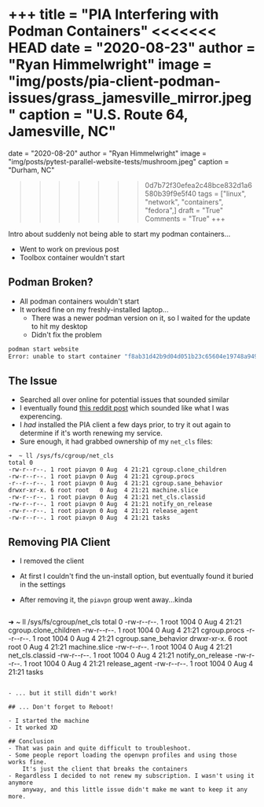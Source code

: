 +++
title   = "PIA Interfering with Podman Containers"
<<<<<<< HEAD
date    = "2020-08-23"
author  = "Ryan Himmelwright"
image   = "img/posts/pia-client-podman-issues/grass_jamesville_mirror.jpeg"
caption = "U.S. Route 64, Jamesville, NC"
=======
date    = "2020-08-20"
author  = "Ryan Himmelwright"
image   = "img/posts/pytest-parallel-website-tests/mushroom.jpeg"
caption = "Durham, NC"
>>>>>>> 0d7b72f30efea2c48bce832d1a6580b39f9e5f40
tags    = ["linux", "network", "containers", "fedora",]
draft   = "True"
Comments = "True"
+++

Intro about suddenly not being able to start my podman containers...
- Went to work on previous post
- Toolbox container wouldn't start

<!--more-->

## Podman Broken?

- All podman containers wouldn't start
- It worked fine on my freshly-installed laptop...
    - There was a newer podman version on it, so I waited for the update to hit
        my desktop
    - Didn't fix the problem

```sh
podman start website
Error: unable to start container "f8ab31d42b9d04d051b23c65604e19748a9496f17bd3baab8e6f947eee8f3692": creating cgroup directory `/sys/fs/cgroup/net_cls/user.slice/user-1000.slice/user@1000.service/user.slice/libpod-f8ab31d42b9d04d051b23c65604e19748a9496f17bd3baab8e6f947eee8f3692.scope/container`: No such file or directory: OCI runtime command not found error
```


## The Issue

- Searched all over online for potential issues that sounded similar
- I eventually found [this reddit
post](https://www.reddit.com/r/Fedora/comments/hqbo34/podman_cgroup_issues_on_f32/) which sounded like what I was experencing.
- I *had* installed the PIA client a few days prior, to try it out again to
    determine if it's worth renewing my service.
- Sure enough, it had grabbed ownership of my `net_cls` files:
```shell
➜  ~ ll /sys/fs/cgroup/net_cls
total 0
-rw-r--r--. 1 root piavpn 0 Aug  4 21:21 cgroup.clone_children
-rw-r--r--. 1 root piavpn 0 Aug  4 21:21 cgroup.procs
-r--r--r--. 1 root piavpn 0 Aug  4 21:21 cgroup.sane_behavior
drwxr-xr-x. 6 root root   0 Aug  4 21:21 machine.slice
-rw-r--r--. 1 root piavpn 0 Aug  4 21:21 net_cls.classid
-rw-r--r--. 1 root piavpn 0 Aug  4 21:21 notify_on_release
-rw-r--r--. 1 root piavpn 0 Aug  4 21:21 release_agent
-rw-r--r--. 1 root piavpn 0 Aug  4 21:21 tasks
```


## Removing PIA Client

- I removed the client
- At first I couldn't find the un-install option, but eventually found it
    buried in the settings
- After removing it, the `piavpn` group went away...kinda

    ```shell
➜  ~ ll /sys/fs/cgroup/net_cls
total 0
-rw-r--r--. 1 root 1004 0 Aug  4 21:21 cgroup.clone_children
-rw-r--r--. 1 root 1004 0 Aug  4 21:21 cgroup.procs
-r--r--r--. 1 root 1004 0 Aug  4 21:21 cgroup.sane_behavior
drwxr-xr-x. 6 root root 0 Aug  4 21:21 machine.slice
-rw-r--r--. 1 root 1004 0 Aug  4 21:21 net_cls.classid
-rw-r--r--. 1 root 1004 0 Aug  4 21:21 notify_on_release
-rw-r--r--. 1 root 1004 0 Aug  4 21:21 release_agent
-rw-r--r--. 1 root 1004 0 Aug  4 21:21 tasks
```

- ... but it still didn't work!

## ... Don't forget to Reboot!

- I started the machine
- It worked XD

## Conclusion
- That was pain and quite difficult to troubleshoot.
- Some people report loading the openvpn profiles and using those works fine.
    It's just the client that breaks the containers
- Regardless I decided to not renew my subscription. I wasn't using it anymore
    anyway, and this little issue didn't make me want to keep it any more.
